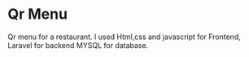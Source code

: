 # Qr Menu
  Qr menu for a restaurant.
   I used Html,css and javascript for Frontend, Laravel for backend MYSQL for database.
